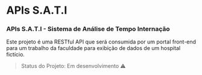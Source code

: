 # APIs S.A.T.I

### APIs S.A.T.I - Sistema de Análise de Tempo Internação<br/>
Este projeto é uma RESTful API que será consumida por um portal front-end para um trabalho da faculdade para exibição de dados de um hospital fictício.


> Status do Projeto: Em desenvolvimento :warning:
